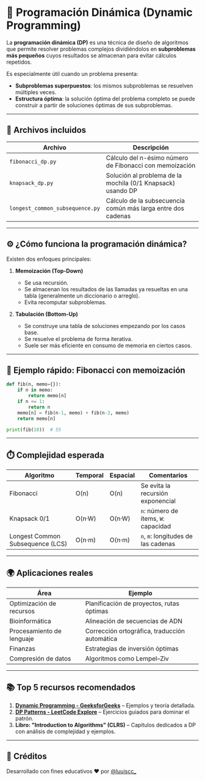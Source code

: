 # 🧮 Programación Dinámica (Dynamic Programming)

La **programación dinámica (DP)** es una técnica de diseño de algoritmos que permite resolver problemas complejos dividiéndolos en **subproblemas más pequeños** cuyos resultados se almacenan para evitar cálculos repetidos.  

Es especialmente útil cuando un problema presenta:
- **Subproblemas superpuestos**: los mismos subproblemas se resuelven múltiples veces.
- **Estructura óptima**: la solución óptima del problema completo se puede construir a partir de soluciones óptimas de sus subproblemas.

---

## 📂 Archivos incluidos

| Archivo | Descripción |
|--------|-------------|
| `fibonacci_dp.py` | Cálculo del n-ésimo número de Fibonacci con memoización |
| `knapsack_dp.py` | Solución al problema de la mochila (0/1 Knapsack) usando DP |
| `longest_common_subsequence.py` | Cálculo de la subsecuencia común más larga entre dos cadenas |

---

## ⚙️ ¿Cómo funciona la programación dinámica?

Existen dos enfoques principales:

1. **Memoización (Top-Down)**  
   - Se usa recursión.
   - Se almacenan los resultados de las llamadas ya resueltas en una tabla (generalmente un diccionario o arreglo).
   - Evita recomputar subproblemas.

2. **Tabulación (Bottom-Up)**  
   - Se construye una tabla de soluciones empezando por los casos base.
   - Se resuelve el problema de forma iterativa.
   - Suele ser más eficiente en consumo de memoria en ciertos casos.

---

## 🧪 Ejemplo rápido: Fibonacci con memoización

```python
def fib(n, memo={}):
    if n in memo:
        return memo[n]
    if n <= 1:
        return n
    memo[n] = fib(n-1, memo) + fib(n-2, memo)
    return memo[n]

print(fib(10))  # 55
```
---

## ⏱️ Complejidad esperada

| Algoritmo                        | Temporal | Espacial | Comentarios                          |
| -------------------------------- | -------- | -------- | ------------------------------------ |
| Fibonacci                        | O(n)     | O(n)     | Se evita la recursión exponencial    |
| Knapsack 0/1                     | O(n·W)   | O(n·W)   | `n`: número de ítems, `W`: capacidad |
| Longest Common Subsequence (LCS) | O(n·m)   | O(n·m)   | `n`, `m`: longitudes de las cadenas  |

---

## 🌍 Aplicaciones reales

| Área                      | Ejemplo                                       |
| ------------------------- | --------------------------------------------- |
| Optimización de recursos  | Planificación de proyectos, rutas óptimas     |
| Bioinformática            | Alineación de secuencias de ADN               |
| Procesamiento de lenguaje | Corrección ortográfica, traducción automática |
| Finanzas                  | Estrategias de inversión óptimas              |
| Compresión de datos       | Algoritmos como Lempel–Ziv                    |

---

## 📚 Top 5 recursos recomendados

1. **[Dynamic Programming - GeeksforGeeks](https://www.geeksforgeeks.org/dynamic-programming/)** – Ejemplos y teoría detallada.
2. **[DP Patterns - LeetCode Explore](https://leetcode.com/explore/learn/card/dynamic-programming/)** – Ejercicios guiados para dominar el patrón.
3. **Libro: "Introduction to Algorithms" (CLRS)** – Capítulos dedicados a DP con análisis de complejidad y ejemplos.

---

## 🙌 Créditos

Desarrollado con fines educativos ❤️ por [@luuiscc\_](https://github.com/luuuisc)

